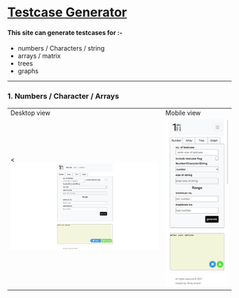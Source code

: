 # [Testcase Generator](https://generate-testcase.herokuapp.com/)
#### This site can generate testcases for :-
* numbers / Characters / string
* arrays / matrix
* trees
* graphs
---
### 1. Numbers / Character / Arrays
<table>

<tr><td>Desktop view</td><td>Mobile view</td></tr>
<tr>
<td><
 <img src= "public/img/noD.png" alt ="noD">
</td>
<td><img src= "public/img/noM.png" alt ="noM"></td>
</tr>
</table>
